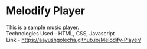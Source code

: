 # Melodify Player
 This is a sample music player.<br>
 Technologies Used - HTML, CSS, Javascript<br>
 Link - https://aayushgolecha.github.io/Melodify-Player/
